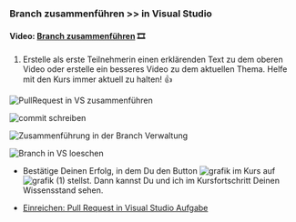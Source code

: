 ### **Branch zusammenführen >> in Visual Studio**

#### **Video:**  [Branch zusammenführen](https://maxeythschulede-my.sharepoint.com/:v:/g/personal/schwaiger_max-eyth-schule_de1/EdsDOxmCS4ZLpc9nEW3peP4BndSV-l-c5zXFz2lbCEh_Uw?e=lBhB3y) 🎞

1.  Erstelle als erste Teilnehmerin einen erklärenden Text zu dem oberen Video oder erstelle ein besseres Video zu dem aktuellen Thema.
Helfe mit den Kurs immer aktuell zu halten! 👍

![PullRequest in VS zusammenführen](https://user-images.githubusercontent.com/78038701/233311044-aae2f2ed-5499-488f-b3ae-235ff3081518.jpg)

![commit schreiben](https://user-images.githubusercontent.com/78038701/233311080-d0f907e6-b8e5-4b0b-bcff-4882a8dc7583.jpg)

![Zusammenführung  in der Branch Verwaltung](https://user-images.githubusercontent.com/78038701/233311105-1015e579-af30-49c4-8f84-733cc558adb5.jpg)

![Branch in VS loeschen](https://user-images.githubusercontent.com/78038701/233311130-89fd0d0f-537c-4ccb-8a60-23f797e928da.jpg)

-   Bestätige Deinen Erfolg, in dem Du den Button ![grafik](https://user-images.githubusercontent.com/78038701/230964845-fc4ace3c-7f16-40ad-8ba1-280b6795fa56.png)
im Kurs auf ![grafik (1)](https://user-images.githubusercontent.com/78038701/230964881-356a6d1e-bd72-4c26-aab5-03a17033ba67.png)
stellst. Dann kannst Du und ich im Kursfortschritt Deinen Wissensstand sehen.

- [Einreichen: Pull Request in Visual Studio Aufgabe](https://mo9710.schule.hessen.de/mod/assign/view.php?id=31257)
